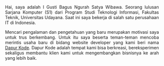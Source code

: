 <p style="text-align: justify;">Hai, saya adalah I Gusti Bagus Ngurah Satya Wibawa. Seorang lulusan Sarjana Komputer (S1) dari Program Studi Teknologi Informasi, Fakultas Teknik, Universitas Udayana. Saat ini saya bekerja di salah satu perusahaan IT di Indonesia.</p>
<p style="text-align: justify;">Mencari pengalaman dan pengetahuan yang baru merupakan motivasi saya untuk trus berkembang. Untuk itu saya beserta teman-teman mencoba merintis usaha baru di bidang website developer yang kami beri nama <a href="https://github.com/dapurkode-com">Dapur Kode</a>. Dapur Kode adalah tempat kami bisa berkreasi, bereksperimen sekaligus membantu klien kami untuk mengembangkan bisnisnya ke arah yang lebih baik.</p>
